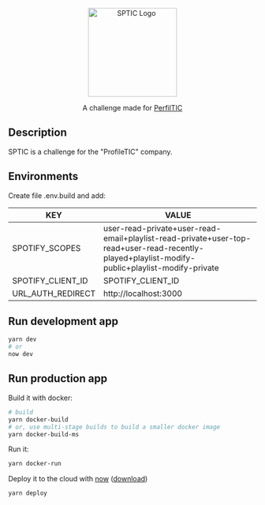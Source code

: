<p align="center">
  <a href="https://juandav.github.io/" target="blank"><img src="https://svgshare.com/i/Goi.svg" width="180" alt="SPTIC Logo" /></a>
</p>
<p align="center">A challenge made for <a href="http://www.perfiltic.com/" target="_blank">PerfilTIC</a></p>

## Description

SPTIC is a challenge for the "ProfileTIC" company.

## Environments
Create file .env.build and add:

| KEY               | VALUE                                                                                                                                          |
|-------------------|------------------------------------------------------------------------------------------------------------------------------------------------|
| SPOTIFY_SCOPES    | user-read-private+user-read-email+playlist-read-private+user-top-read+user-read-recently-played+playlist-modify-public+playlist-modify-private |
| SPOTIFY_CLIENT_ID | SPOTIFY_CLIENT_ID                                                                                                                                               |
| URL_AUTH_REDIRECT | http://localhost:3000                                                                                                                                           |
## Run development app

```bash
yarn dev
# or
now dev
```

## Run production app

Build it with docker:

```bash
# build
yarn docker-build
# or, use multi-stage builds to build a smaller docker image
yarn docker-build-ms
```

Run it:

```bash
yarn docker-run
```

Deploy it to the cloud with [now](https://zeit.co/now) ([download](https://zeit.co/download))

```bash
yarn deploy
```